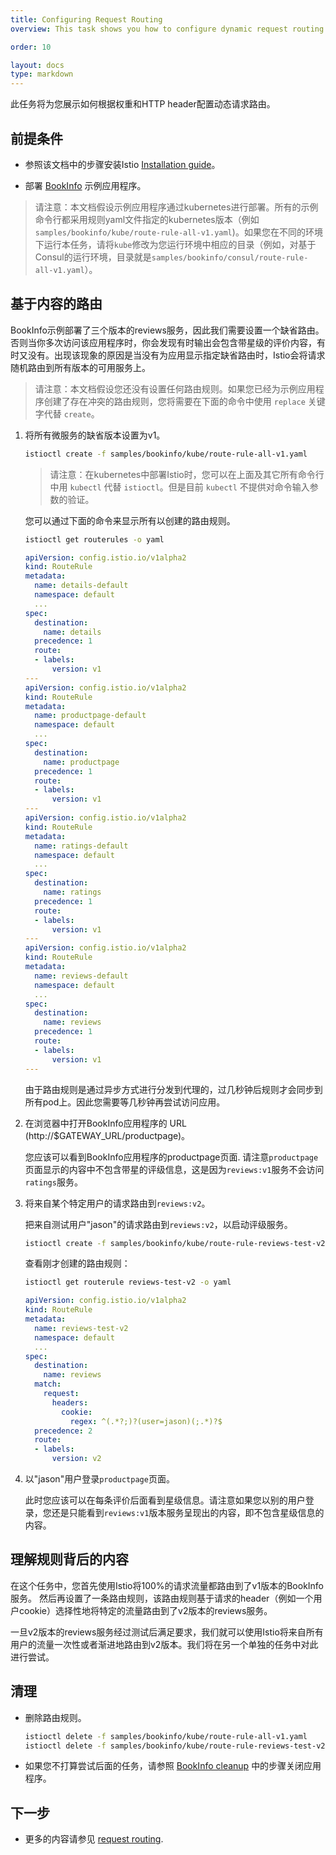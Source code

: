 ```yaml
---
title: Configuring Request Routing
overview: This task shows you how to configure dynamic request routing based on weights and HTTP headers.

order: 10

layout: docs
type: markdown
---
```

此任务将为您展示如何根据权重和HTTP header配置动态请求路由。

## 前提条件

* 参照该文档中的步骤安装Istio [Installation guide]({{home}}/docs/setup/)。

* 部署 [BookInfo]({{home}}/docs/guides/bookinfo.html) 示例应用程序。

> 请注意：本文档假设示例应用程序通过kubernetes进行部署。所有的示例命令行都采用规则yaml文件指定的kubernetes版本（例如`samples/bookinfo/kube/route-rule-all-v1.yaml`)。如果您在不同的环境下运行本任务，请将`kube`修改为您运行环境中相应的目录（例如，对基于Consul的运行环境，目录就是`samples/bookinfo/consul/route-rule-all-v1.yaml`）。

## 基于内容的路由

BookInfo示例部署了三个版本的reviews服务，因此我们需要设置一个缺省路由。否则当你多次访问该应用程序时，你会发现有时输出会包含带星级的评价内容，有时又没有。出现该现象的原因是当没有为应用显示指定缺省路由时，Istio会将请求随机路由到所有版本的可用服务上。

> 请注意：本文档假设您还没有设置任何路由规则。如果您已经为示例应用程序创建了存在冲突的路由规则，您将需要在下面的命令中使用 `replace` 关键字代替 `create`。

1. 将所有微服务的缺省版本设置为v1。

   ```bash
   istioctl create -f samples/bookinfo/kube/route-rule-all-v1.yaml
   ```

   > 请注意：在kubernetes中部署Istio时，您可以在上面及其它所有命令行中用 `kubectl` 代替 `istioctl`。但是目前 `kubectl` 不提供对命令输入参数的验证。

   您可以通过下面的命令来显示所有以创建的路由规则。

   ```bash
   istioctl get routerules -o yaml
   ```
   ```yaml
   apiVersion: config.istio.io/v1alpha2
   kind: RouteRule
   metadata:
     name: details-default
     namespace: default
     ...
   spec:
     destination:
       name: details
     precedence: 1
     route:
     - labels:
         version: v1
   ---
   apiVersion: config.istio.io/v1alpha2
   kind: RouteRule
   metadata:
     name: productpage-default
     namespace: default
     ...
   spec:
     destination:
       name: productpage
     precedence: 1
     route:
     - labels:
         version: v1
   ---
   apiVersion: config.istio.io/v1alpha2
   kind: RouteRule
   metadata:
     name: ratings-default
     namespace: default
     ...
   spec:
     destination:
       name: ratings
     precedence: 1
     route:
     - labels:
         version: v1
   ---
   apiVersion: config.istio.io/v1alpha2
   kind: RouteRule
   metadata:
     name: reviews-default
     namespace: default
     ...
   spec:
     destination:
       name: reviews
     precedence: 1
     route:
     - labels:
         version: v1
   ---
   ```

   由于路由规则是通过异步方式进行分发到代理的，过几秒钟后规则才会同步到所有pod上。因此您需要等几秒钟再尝试访问应用。


1. 在浏览器中打开BookInfo应用程序的 URL (http://$GATEWAY_URL/productpage)。

   您应该可以看到BookInfo应用程序的productpage页面.
   请注意`productpage`页面显示的内容中不包含带星的评级信息，这是因为`reviews:v1`服务不会访问`ratings`服务。

1. 将来自某个特定用户的请求路由到`reviews:v2`。

   把来自测试用户"jason"的请求路由到`reviews:v2`，以启动评级服务。

   ```bash
   istioctl create -f samples/bookinfo/kube/route-rule-reviews-test-v2.yaml
   ```

   查看刚才创建的路由规则：

   ```bash
   istioctl get routerule reviews-test-v2 -o yaml
   ```
   ```yaml
   apiVersion: config.istio.io/v1alpha2
   kind: RouteRule
   metadata:
     name: reviews-test-v2
     namespace: default
     ...
   spec:
     destination:
       name: reviews
     match:
       request:
         headers:
           cookie:
             regex: ^(.*?;)?(user=jason)(;.*)?$
     precedence: 2
     route:
     - labels:
         version: v2
   ```

1. 以"jason"用户登录`productpage`页面。

   此时您应该可以在每条评价后面看到星级信息。请注意如果您以别的用户登录，您还是只能看到`reviews:v1`版本服务呈现出的内容，即不包含星级信息的内容。

## 理解规则背后的内容

在这个任务中，您首先使用Istio将100%的请求流量都路由到了v1版本的BookInfo服务。
然后再设置了一条路由规则，该路由规则基于请求的header（例如一个用户cookie）选择性地将特定的流量路由到了v2版本的reviews服务。

一旦v2版本的reviews服务经过测试后满足要求，我们就可以使用Istio将来自所有用户的流量一次性或者渐进地路由到v2版本。我们将在另一个单独的任务中对此进行尝试。

## 清理

* 删除路由规则。

  ```bash
  istioctl delete -f samples/bookinfo/kube/route-rule-all-v1.yaml
  istioctl delete -f samples/bookinfo/kube/route-rule-reviews-test-v2.yaml
  ```

* 如果您不打算尝试后面的任务，请参照
  [BookInfo cleanup]({{home}}/docs/guides/bookinfo.html#cleanup) 中的步骤关闭应用程序。
 
## 下一步

* 更多的内容请参见 [request routing]({{home}}/docs/concepts/traffic-management/rules-configuration.html).